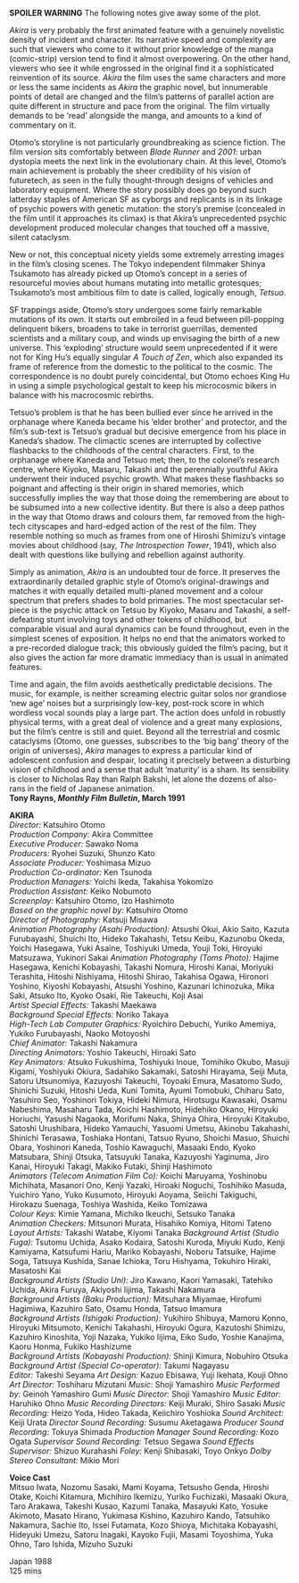 
**SPOILER WARNING** The following notes give away some of the plot.

_Akira_ is very probably the first animated feature with a genuinely novelistic density of incident and character. Its narrative speed and complexity are such that viewers who come to it without prior knowledge of the manga (comic-strip) version tend to find it almost overpowering. On the other hand, viewers who see it while engrossed in the original find it a sophisticated reinvention of its source. _Akira_ the film uses the same characters and more or less the same incidents as _Akira_ the graphic novel, but innumerable points of detail are changed and the film’s patterns of parallel action are quite different in structure and pace from the original. The film virtually demands to be ‘read’ alongside the manga, and amounts to a kind of commentary on it.

Otomo’s storyline is not particularly groundbreaking as science fiction. The film version sits comfortably between _Blade Runner_ and _2001_: urban dystopia meets the next link in the evolutionary chain. At this level, Otomo’s main achievement is probably the sheer credibility of his vision of futuretech, as seen in the fully thought-through designs of vehicles and laboratory equipment. Where the story possibly does go beyond such latterday staples of American SF as cyborgs and replicants is in its linkage of psychic powers with genetic mutation: the story’s premise (concealed in the film until it approaches its climax) is that Akira’s unprecedented psychic development produced molecular changes that touched off a massive, silent cataclysm.

New or not, this conceptual nicety yields some extremely arresting images in the film’s closing scenes. The Tokyo independent filmmaker Shinya Tsukamoto has already picked up Otomo’s concept in a series of resourceful movies about humans mutating into metallic grotesques; Tsukamoto’s most ambitious film to date is called, logically enough, _Tetsuo_.

SF trappings aside, Otomo’s story undergoes some fairly remarkable mutations of its own. It starts out embroiled in a feud between pill-popping delinquent bikers, broadens to take in terrorist guerrillas, demented scientists and a military coup, and winds up envisaging the birth of a new universe. This ‘exploding’ structure would seem unprecedented if it were not for King Hu’s equally singular _A Touch of Zen_, which also expanded its frame of reference from the domestic to the political to the cosmic. The correspondence is no doubt purely coincidental, but Otomo echoes King Hu in using a simple psychological gestalt to keep his microcosmic bikers in balance with his macrocosmic rebirths.

Tetsuo’s problem is that he has been bullied ever since he arrived in the orphanage where Kaneda became his ‘elder brother’ and protector, and the film’s sub-text is Tetsuo’s gradual but decisive emergence from his place in Kaneda’s shadow. The climactic scenes are interrupted by collective flashbacks to the childhoods of the central characters. First, to the orphanage where Kaneda and Tetsuo met; then, to the colonel’s research centre, where Kiyoko, Masaru, Takashi and the perennially youthful Akira underwent their induced psychic growth. What makes these flashbacks so poignant and affecting is their origin in shared memories, which successfully implies the way that those doing the remembering are about to be subsumed into a new collective identity. But there is also a deep pathos in the way that Otomo draws and colours them, far removed from the high-tech cityscapes and hard-edged action of the rest of the film. They resemble nothing so much as frames from one of Hiroshi Shimizu’s vintage movies about childhood (say, _The Introspection_ _Tower_, 1941), which also dealt with questions like bullying and rebellion against authority.

Simply as animation, _Akira_ is an undoubted tour de force. It preserves the extraordinarily detailed graphic style of Otomo’s original-drawings and matches it with equally detailed multi-planed movement and a colour spectrum that prefers shades to bold primaries. The most spectacular set-piece is the psychic attack on Tetsuo by Kiyoko, Masaru and Takashi, a self-defeating stunt involving toys and other tokens of childhood, but comparable visual and aural dynamics can be found throughout, even in the simplest scenes of exposition. It helps no end that the animators worked to a pre-recorded dialogue track; this obviously guided the film’s pacing, but it also gives the action far more dramatic immediacy than is usual in animated features.

Time and again, the film avoids aesthetically predictable decisions. The music, for example, is neither screaming electric guitar solos nor grandiose ‘new age’ noises but a surprisingly low-key, post-rock score in which wordless vocal sounds play a large part. The action does unfold in robustly physical terms, with a great deal of violence and a great many explosions, but the film’s centre is still and quiet. Beyond all the terrestrial and cosmic cataclysms (Otomo, one guesses, subscribes to the ‘big bang’ theory of the origin of universes), _Akira_ manages to express a particular kind of adolescent confusion and despair, locating it precisely between a disturbing vision of childhood and a sense that adult ‘maturity’ is a sham. Its sensibility is closer to Nicholas Ray than Ralph Bakshi, let alone the dozens of also-rans in the field of Japanese animation.<br>
**Tony Rayns, _Monthly Film Bulletin_, March 1991**<br>

**AKIRA**<br>
_Director:_ Katsuhiro Otomo<br>
_Production Company:_ Akira Committee<br>
_Executive Producer:_ Sawako Noma<br>
_Producers:_ Ryohei Suzuki, Shunzo Kato<br>
_Associate Producer:_ Yoshimasa Mizuo<br>
_Production Co-ordinator:_ Ken Tsunoda<br>
_Production Managers:_ Yoichi Ikeda, Takahisa Yokomizo<br>
_Production Assistant:_ Keiko Nobumoto<br>
_Screenplay:_ Katsuhiro Otomo, Izo Hashimoto<br>
_Based on the graphic novel by:_ Katsuhiro Otomo<br>
_Director of Photography:_ Katsuji Misawa<br>
_Animation Photography (Asahi Production):_ Atsushi Okui, Akio Saito, Kazuta Furubayashi, Shuichi Ito, Hideko Takahashi, Tetsu Keibu, Kazunobu Okeda, Yoichi Hasegawa, Yuki Asaine, Toshiyuki Umeda, Youji Toki, Hiroyuki Matsuzawa, Yukinori Sakai
_Animation Photography (Toms Photo):_ Hajime Hasegawa, Kenichi Kobayashi, Takashi Nomura, Hiroshi Kanai, Moriyuki Terashita, Hitoshi Nishiyama, Hitoshi Shirao, Takahisa Ogawa, Hironori Yoshino, Kiyoshi Kobayashi, Atsushi Yoshino, Kazunari Ichinozuka, Mika Saki, Atsuko Ito, Kyoko Osaki, Rie Takeuchi, Koji Asai<br>
_Artist Special Effects:_ Takashi Maekawa<br>
_Background Special Effects:_ Noriko Takaya<br>
_High-Tech Lab Computer Graphics:_ Ryoichiro Debuchi, Yuriko Amemiya, Yukiko Furubayashi, Naoko Motoyoshi<br>
_Chief Animator:_ Takashi Nakamura<br>
_Directing Animators:_ Yoshio Takeuchi, Hiroaki Sato<br>
_Key Animators:_ Atsuko Fukushima, Toshiyuki Inoue, Tomihiko Okubo, Masuji Kigami, Yoshiyuki Okiura,
Sadahiko Sakamaki, Satoshi Hirayama, Seiji Muta, Satoru Utsunomiya, Kazuyoshi Takeuchi, Toyoaki Emura, Masatomo Sudo, Shinichi Suzuki, Hitoshi Ueda, Kuni Tomita, Ayumi Tomobuki, Chiharu Sato, Yasuhiro Seo, Yoshinori Tokiya, Hideki Nimura, Hirotsugu Kawasaki, Osamu Nabeshima, Masaharu Tada, Koichi Hashimoto, Hidehiko Okano, Hiroyuki Horiuchi, Yasushi Nagaoka, Morifumi Naka, Shinya Ohira, Hiroyuki Kitakubo, Satoshi Urushibara, Hideko Yamauchi, Yasuomi Umetsu, Akinobu Takahashi, Shinichi Terasawa, Toshiaka Hontani, Tatsuo Ryuno, Shoichi Masuo, Shuichi Obara, Yoshinori Kaneda, Toshio Kawaguchi, Masaaki Endo, Kyoko Matsubara, Shinji Otsuka, Tatsuyuki Tanaka, Kazuyoshi Yaginuma, Jiro Kanai, Hiroyuki Takagi, Makiko Futaki, Shinji Hashimoto<br>
_Animators (Telecom Animation Film Co):_ Koichi Maruyama, Yoshinobu Michihata, Masanori Ono, Kenji Yazaki, Hiroaki Noguchi, Toshihiko Masuda, Yuichiro Yano, Yuko Kusumoto, Hiroyuki Aoyama, Seiichi Takiguchi, Hirokazu Suenaga, Toshiya Washida, Keiko Tomizawa<br>
_Colour Keys:_ Kimie Yamana, Michiko Ikeuchi, Setsuko Tanaka<br>
_Animation Checkers:_ Mitsunori Murata, Hisahiko Komiya, Hitomi Tateno<br>
_Layout Artists:_ Takashi Watabe, Kiyomi Tanaka
_Background Artist (Studio Fuga):_ Tsutomu Uchida, Asako Kodaira, Satoshi Kuroda, Miyuki Kudo, Kenji Kamiyama, Katsufumi Hariu, Mariko Kobayashi, Noboru Tatsuike, Hajime Soga, Tatsuya Kushida, Sanae Ichioka, Toru Hishyama, Tokuhiro Hiraki, Masatoshi Kai<br>
_Background Artists (Studio Uni):_ Jiro Kawano, Kaori Yamasaki, Tatehiko Uchida, Akira Furuya, Akiyoshi Iijima, Takashi Nakamura<br>
_Background Artists (Baku Production):_ Mitsuhara Miyamae, Hirofumi Hagimiwa, Kazuhiro Sato, Osamu Honda, Tatsuo Imamura<br>
_Background Artists (Ishigaki Production):_ Yukihiro Shibuya, Mamoru Konno, Hiroyuki Mitsumoto, Kenichi Takahashi, Hiroyuki Ogura, Kazutoshi Shimizu,
Kazuhiro Kinoshita, Yoji Nazaka, Yukiko Iijima, Eiko Sudo, Yoshie Kanajima, Kaoru Honma, Fukiko Hashizume<br>
_Background Artists (Kobayashi Production):_ Shinji Kimura, Nobuhiro Otsuka<br>
_Background Artist (Special Co-operator):_ Takumi Nagayasu<br>
_Editor:_ Takeshi Seyama
_Art Design:_ Kazuo Ebisawa, Yuji Ikehata, Kouji Ohno
_Art Director:_ Toshiharu Mizutani
_Music:_ Shoji Yamashiro
_Music Performed by:_ Geinoh Yamashiro Gumi
_Music Director:_ Shoji Yamashiro
_Music Editor:_ Haruhiko Ohno
_Music Recording Directors:_ Keiji Muraki, Shiro Sasaki
_Music Recording:_ Heizo Yoda, Hideo Takada, Keiichiro Yoshioka
_Sound Architect:_ Keiji Urata
_Director Sound Recording:_ Susumu Aketagawa
_Producer Sound Recording:_ Tokuya Shimada
_Production Manager Sound Recording:_ Kozo Ogata
_Supervisor Sound Recording:_ Tetsuo Segawa
_Sound Effects Supervisor:_ Shizuo Kurahashi
_Foley:_ Kenji Shibasaki, Toyo Onkyo
_Dolby Stereo Consultant:_ Mikio Mori

**Voice Cast**<br>
Mitsuo Iwata, Nozomu Sasaki, Mami Koyama, Tetsusho Genda, Hiroshi Otake, Koichi Kitamura, Michihiro Ikemizu, Yuriko Fuchizaki, Masaaki Okura,
Taro Arakawa, Takeshi Kusao, Kazumi Tanaka,
Masayuki Kato, Yosuke Akimoto, Masato Hirano, Yukimasa Kishino, Kazuhiro Kando, Tatsuhiko Nakamura, Sachie Ito, Issei Futamata, Kozo Shioya, Michitaka Kobayashi, Hideyuki Umezu, Satoru Inagaki, Kayoko Fujii, Masami Toyoshima, Yuka Ohno, Taro Ishida, Mizuho Suzuki

Japan 1988<br>
125 mins<br>
<!--stackedit_data:
eyJoaXN0b3J5IjpbLTEzODU0MTkxMDFdfQ==
-->
